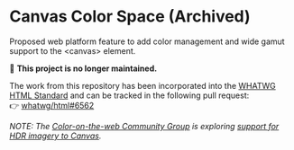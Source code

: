 # Canvas Color Space (Archived)
Proposed web platform feature to add color management and wide gamut support to the &lt;canvas&gt; element.

🚫 **This project is no longer maintained.**

The work from this repository has been incorporated into the [WHATWG HTML Standard](https://html.spec.whatwg.org/) and can be tracked in the following pull request:  
👉 [whatwg/html#6562](https://github.com/whatwg/html/pull/6562)


_NOTE: The [Color-on-the-web Community Group](https://www.w3.org/community/colorweb/) is exploring [support for HDR imagery to Canvas](https://github.com/w3c/ColorWeb-CG)._